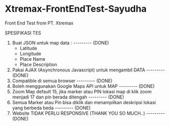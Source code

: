 # Xtremax-FrontEndTest-Sayudha
Front End Test from PT. Xtremax

SPESIFIKASI TES
1. Buat JSON untuk map data :  --------- (DONE)
    - Latitude
    - Longitude
    - Place Name
    - Place Description
2. Pakai AJAX (Asynchronous Javascript) untuk mengambil DATA --------- (DONE)
3. Compatible di semua browser --------- (DONE)
4. Boleh menggunakan Google Maps API untuk MAP --------- (DONE)
5. Zoom Map default 15, jika marker atau PIN lokasi map di klik zoom menjadi 17 dan pin berada ditengah --------- (DONE)
6. Semua Marker atau Pin bisa diklik dan menampilkan deskripsi lokasi yang berbeda beda --------- (DONE)
7. Website TIDAK PERLU RESPONSIVE (THANK YOU SO MUCH..) --------- (DONE)
